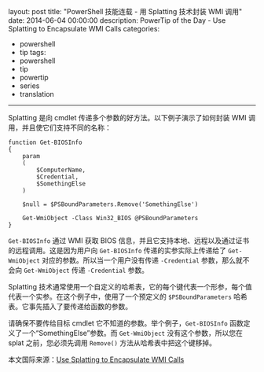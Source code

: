layout: post
title: "PowerShell 技能连载 - 用 Splatting 技术封装 WMI 调用"
date: 2014-06-04 00:00:00
description: PowerTip of the Day - Use Splatting to Encapsulate WMI Calls
categories:
- powershell
- tip
tags:
- powershell
- tip
- powertip
- series
- translation
---
Splatting 是向 cmdlet 传递多个参数的好方法。以下例子演示了如何封装 WMI 调用，并且使它们支持不同的名称：

    function Get-BIOSInfo
    {
        param
        (
            $ComputerName,
            $Credential,
            $SomethingElse
        )
    
        $null = $PSBoundParameters.Remove('SomethingElse')
    
        Get-WmiObject -Class Win32_BIOS @PSBoundParameters
    } 

`Get-BIOSInfo` 通过 WMI 获取 BIOS 信息，并且它支持本地、远程以及通过证书的远程调用。这是因为用户向 `Get-BIOSInfo` 传递的实参实际上传递给了 `Get-WmiObject` 对应的参数。所以当一个用户没有传递 `-Credential` 参数，那么就不会向 `Get-WmiObject` 传递 `-Credential` 参数。

Splatting 技术通常使用一个自定义的哈希表，它的每个键代表一个形参，每个值代表一个实参。在这个例子中，使用了一个预定义的 `$PSBoundParameters` 哈希表。它事先插入了要传递给函数的参数。

请确保不要传给目标 cmdlet 它不知道的参数。举个例子，`Get-BIOSInfo` 函数定义了一个“SomethingElse”参数。而 `Get-WmiObject` 没有这个参数，所以您在 splat 之前，您必须先调用 `Remove()` 方法从哈希表中把这个键移掉。

<!--more-->
本文国际来源：[Use Splatting to Encapsulate WMI Calls](http://community.idera.com/powershell/powertips/b/tips/posts/use-splatting-to-encapsulate-wmi-calls)
